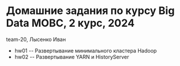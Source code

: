 # Домашние задания по курсу Big Data МОВС, 2 курс, 2024

team-20, Лысенко Иван

- hw01 -- Развертывание минимального кластера Hadoop
- hw02 -- Развертывание YARN и HistoryServer
